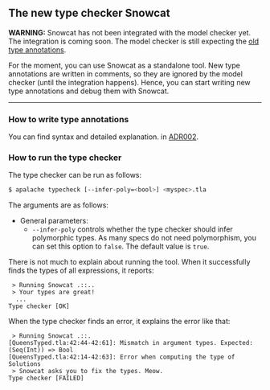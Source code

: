 ## The new type checker Snowcat

**WARNING:** Snowcat has not been integrated with the model checker yet.  The
integration is coming soon.  The model checker is still expecting the [old type
annotations](./types-and-annotations.md).

For the moment, you can use Snowcat as a standalone tool. New type annotations
are written in comments, so they are ignored by the model checker (until the
integration happens). Hence, you can start writing new type annotations and
debug them with Snowcat.

---------------------------------------------------------------------------------

### How to write type annotations

You can find syntax and detailed explanation. in
[ADR002](../adr/002adr-types.md).

### How to run the type checker

The type checker can be run as follows:

```bash
$ apalache typecheck [--infer-poly=<bool>] <myspec>.tla
```

The arguments are as follows:

* General parameters:
    - `--infer-poly` controls whether the type checker should infer polymorphic
      types. As many specs do not need polymorphism, you can set this option
      to `false`. The default value is `true`.

There is not much to explain about running the tool. When it successfully finds
the types of all expressions, it reports:

```
 > Running Snowcat .::..
 > Your types are great!
  ...
Type checker [OK]
```

When the type checker finds an error, it explains the error like that:

```
 > Running Snowcat .::.
[QueensTyped.tla:42:44-42:61]: Mismatch in argument types. Expected: (Seq(Int)) => Bool
[QueensTyped.tla:42:14-42:63]: Error when computing the type of Solutions
 > Snowcat asks you to fix the types. Meow.
Type checker [FAILED]
```

